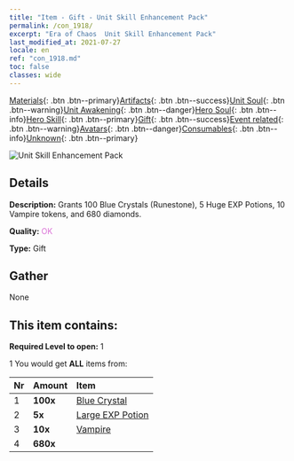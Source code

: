 ```yaml
---
title: "Item - Gift - Unit Skill Enhancement Pack"
permalink: /con_1918/
excerpt: "Era of Chaos  Unit Skill Enhancement Pack"
last_modified_at: 2021-07-27
locale: en
ref: "con_1918.md"
toc: false
classes: wide
---
```

 [Materials](/Items/){: .btn .btn--primary}[Artifacts](/Items/Artifacts/){: .btn .btn--success}[Unit Soul](/Items/UnitSoul/){: .btn .btn--warning}[Unit Awakening](/Items/UnitAwakening/){: .btn .btn--danger}[Hero Soul](/Items/HeroSoul/){: .btn .btn--info}[Hero Skill](/Items/HeroSkill/){: .btn .btn--primary}[Gift](/Items/Gift/){: .btn .btn--success}[Event related](/Items/Events/){: .btn .btn--warning}[Avatars](/Items/Avatars/){: .btn .btn--danger}[Consumables](/Items/Consumables/){: .btn .btn--info}[Unknown](/Items/Unknown/){: .btn .btn--primary}

 ![Unit Skill Enhancement Pack](/images/t/i_907541.png)

## Details
 **Description:** Grants 100 Blue Crystals (Runestone), 5 Huge EXP Potions, 10 Vampire tokens, and 680 diamonds.

 **Quality:** <span style="color: #DA70D6">OK</span>

 **Type:** Gift

## Gather

  None

## This item contains:

 **Required Level to open:** 1

 1 You would get **ALL** items  from:

  | Nr | Amount |     Item    |
  |:---|:-------|:------------|
  | 1 |  **100x** | [Blue Crystal](/Items/con_716/) |  | 
  | 2 |  **5x** | [Large EXP Potion](/Items/con_702/) |  | 
  | 3 |  **10x** | [Vampire](/Items/unt_211/) |  | 
  | 4 |  **680x** | <i class="fas fa-gem"/> |  | 
